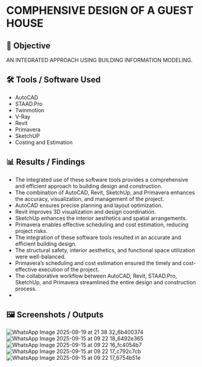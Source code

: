 # COMPHENSIVE DESIGN OF A GUEST HOUSE

## 📌 Objective
 AN INTEGRATED APPROACH USING BUILDING INFORMATION MODELING.
## 🛠 Tools / Software Used
- AutoCAD 
- STAAD.Pro 
- Twinmotion
- V-Ray
- Revit
- Primavera
- SketchUP
- Costing and Estimation

## 📊 Results / Findings
- The integrated use of these software tools provides a comprehensive and efficient approach to building design and construction.
- The combination of AutoCAD, Revit, SketchUp, and Primavera enhances the accuracy, visualization, and management of the project. 
- AutoCAD ensures precise planning and layout optimization. 
- Revit improves 3D visualization and design coordination. 
- SketchUp enhances the interior aesthetics and spatial arrangements. 
- Primavera enables effective scheduling and cost estimation, reducing project risks. 
- The integration of these software tools resulted in an accurate and efficient building design. 
- The structural safety, interior aesthetics, and functional space utilization were well-balanced. 
- Primavera’s scheduling and cost estimation ensured the timely and cost-effective execution of the project. 
- The collaborative workflow between AutoCAD, Revit, STAAD.Pro, SketchUp, and Primavera streamlined the entire design and construction process.
- 
## 🖼 Screenshots / Outputs
![WhatsApp Image 2025-09-19 at 21 38 32_6b400374](https://github.com/user-attachments/assets/c98fe264-c5c0-4f08-aa7f-474cc9cd4a22)
![WhatsApp Image 2025-09-15 at 09 22 18_6492e365](https://github.com/user-attachments/assets/9e012b87-3db5-40e8-88b5-5e4bf261b1f7)
![WhatsApp Image 2025-09-15 at 09 22 16_fc4054b7](https://github.com/user-attachments/assets/96c73021-7dd5-4675-b5a2-567a914c1f09)
![WhatsApp Image 2025-09-15 at 09 22 17_c792c7cb](https://github.com/user-attachments/assets/ee3492a5-4b2a-448a-94df-41f5de25071e)
![WhatsApp Image 2025-09-15 at 09 22 17_6754b51e](https://github.com/user-attachments/assets/47083486-57d5-4e7b-aec1-0fc066a43379)






